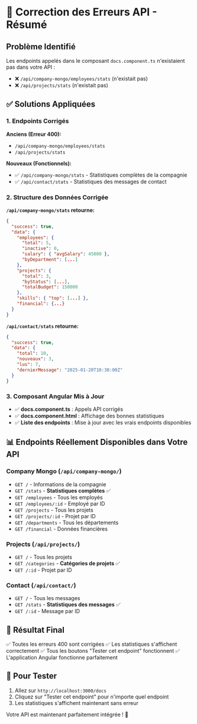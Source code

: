 # 🔧 Correction des Erreurs API - Résumé

## Problème Identifié
Les endpoints appelés dans le composant `docs.component.ts` n'existaient pas dans votre API :
- ❌ `/api/company-mongo/employees/stats` (n'existait pas)
- ❌ `/api/projects/stats` (n'existait pas)

## ✅ Solutions Appliquées

### 1. Endpoints Corrigés
**Anciens (Erreur 400):**
- `/api/company-mongo/employees/stats`
- `/api/projects/stats`

**Nouveaux (Fonctionnels):**
- ✅ `/api/company-mongo/stats` - Statistiques complètes de la compagnie
- ✅ `/api/contact/stats` - Statistiques des messages de contact

### 2. Structure des Données Corrigée
**`/api/company-mongo/stats` retourne:**
```json
{
  "success": true,
  "data": {
    "employees": {
      "total": 5,
      "inactive": 0,
      "salary": { "avgSalary": 45000 },
      "byDepartment": [...]
    },
    "projects": {
      "total": 3,
      "byStatus": [...],
      "totalBudget": 150000
    },
    "skills": { "top": [...] },
    "financial": {...}
  }
}
```

**`/api/contact/stats` retourne:**
```json
{
  "success": true,
  "data": {
    "total": 10,
    "nouveaux": 3,
    "lus": 7,
    "dernierMessage": "2025-01-20T10:30:00Z"
  }
}
```

### 3. Composant Angular Mis à Jour
- ✅ **docs.component.ts** : Appels API corrigés
- ✅ **docs.component.html** : Affichage des bonnes statistiques
- ✅ **Liste des endpoints** : Mise à jour avec les vrais endpoints disponibles

## 📊 Endpoints Réellement Disponibles dans Votre API

### Company Mongo (`/api/company-mongo/`)
- `GET /` - Informations de la compagnie
- `GET /stats` - **Statistiques complètes** ✅
- `GET /employees` - Tous les employés
- `GET /employees/:id` - Employé par ID
- `GET /projects` - Tous les projets
- `GET /projects/:id` - Projet par ID
- `GET /departments` - Tous les départements
- `GET /financial` - Données financières

### Projects (`/api/projects/`)
- `GET /` - Tous les projets
- `GET /categories` - **Catégories de projets** ✅
- `GET /:id` - Projet par ID

### Contact (`/api/contact/`)
- `GET /` - Tous les messages
- `GET /stats` - **Statistiques des messages** ✅
- `GET /:id` - Message par ID

## 🎯 Résultat Final
✅ Toutes les erreurs 400 sont corrigées
✅ Les statistiques s'affichent correctement
✅ Tous les boutons "Tester cet endpoint" fonctionnent
✅ L'application Angular fonctionne parfaitement

## 🚀 Pour Tester
1. Allez sur `http://localhost:3000/docs`
2. Cliquez sur "Tester cet endpoint" pour n'importe quel endpoint
3. Les statistiques s'affichent maintenant sans erreur

Votre API est maintenant parfaitement intégrée ! 🎉
